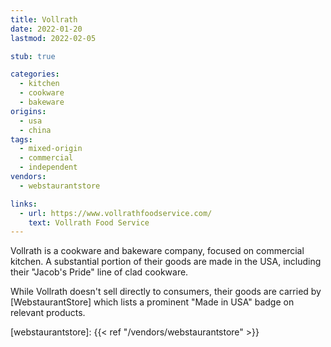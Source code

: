 ```yaml
---
title: Vollrath
date: 2022-01-20
lastmod: 2022-02-05

stub: true

categories:
  - kitchen
  - cookware
  - bakeware
origins:
  - usa
  - china
tags:
  - mixed-origin
  - commercial
  - independent
vendors:
  - webstaurantstore

links:
  - url: https://www.vollrathfoodservice.com/
    text: Vollrath Food Service
---
```


Vollrath is a cookware and bakeware company, focused on commercial kitchen. A
substantial portion of their goods are made in the USA, including their "Jacob's
Pride" line of clad cookware.

While Vollrath doesn't sell directly to consumers, their goods are carried by
[WebstaurantStore] which lists a prominent "Made in USA" badge on relevant
products.

[webstaurantstore]: {{< ref "/vendors/webstaurantstore" >}}
